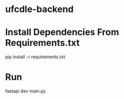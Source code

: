 # ufcdle-backend

# Install Dependencies From Requirements.txt
pip install -r requirements.txt

# Run
fastapi dev main.py